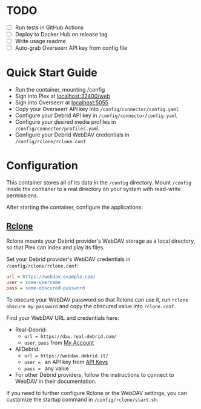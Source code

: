 # TODO

- [ ] Run tests in GitHub Actions
- [ ] Deploy to Docker Hub on release tag
- [ ] Write usage readme
- [ ] Auto-grab Overseerr API key from config file

# Quick Start Guide

- Run the container, mounting /config
- Sign into Plex at [localhost:32400/web](http://localhost:32400/web)
- Sign into Overseerr at [localhost:5055](http://localhost:5055)
- Copy your Overseerr API key into `/config/connector/config.yaml`
- Configure your Debrid API key in `/config/connector/config.yaml`
- Configure your desired media profiles in `/config/connector/profiles.yaml`
- Configure your Debrid WebDAV credentials in `/config/rclone/rclone.conf`

# Configuration

This container stores all of its data in the `/config` directory. Mount
`/config` inside the contianer to a real directory on your system with
read-write permissions.

After starting the container, configure the applications:

## [Rclone](https://rclone.org/)

Rclone mounts your Debrid provider's WebDAV storage as a local directory, so
that Plex can index and play its files.

Set your Debrid provider's WebDAV credentials in `/config/rclone/rclone.conf`:

```ini
url = https://webdav.example.com/
user = some-username
pass = some-obscured-password
```

To obscure your WebDAV password so that Rclone can use it, run
`rclone obscure my-password` and copy the obscured value into `rclone.conf`.

Find your WebDAV URL and credentials here:

- Real-Debrid:
  - `url = https://dav.real-debrid.com/`
  - `user`, `pass` from [My Account](https://real-debrid.com/account)
- AllDebrid:
  - `url = https://webdav.debrid.it/`
  - `user = ` an API key from [API Keys](https://alldebrid.com/apikeys/)
  - `pass = ` any value
- For other Debrid providers, follow the instructions to connect to WebDAV in
  their documentation.

If you need to further configure Rclone or the WebDAV settings, you can
customize the startup command in `/config/rclone/start.sh`.

